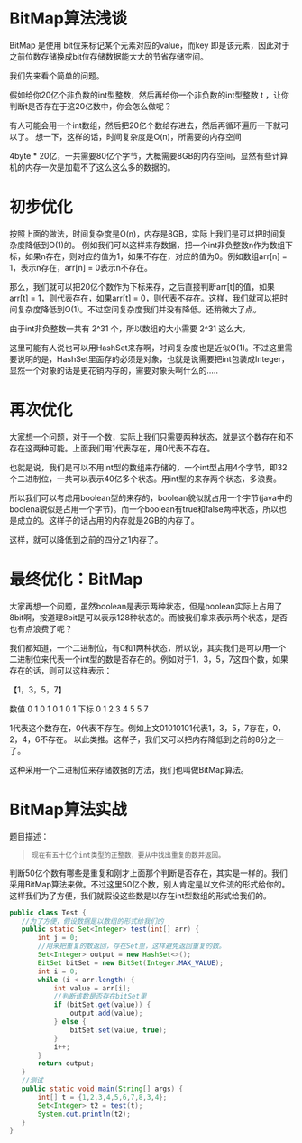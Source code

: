 # BitMap算法浅谈

BitMap 是使用 bit位来标记某个元素对应的value，而key 即是该元素，因此对于之前位数存储换成bit位存储数据能大大的节省存储空间。

我们先来看个简单的问题。

假如给你20亿个非负数的int型整数，然后再给你一个非负数的int型整数 t ，让你判断t是否存在于这20亿数中，你会怎么做呢？

有人可能会用一个int数组，然后把20亿个数给存进去，然后再循环遍历一下就可以了。
想一下，这样的话，时间复杂度是O(n)，所需要的内存空间

4byte * 20亿，一共需要80亿个字节，大概需要8GB的内存空间，显然有些计算机的内存一次是加载不了这么这么多的数据的。

# 初步优化

按照上面的做法，时间复杂度是O(n)，内存是8GB，实际上我们是可以把时间复杂度降低到O(1)的。
例如我们可以这样来存数据，把一个int非负整数n作为数组下标，如果n存在，则对应的值为1，如果不存在，对应的值为0。例如数组arr[n] = 1，表示n存在，arr[n] = 0表示n不存在。

那么，我们就可以把20亿个数作为下标来存，之后直接判断arr[t]的值，如果arr[t] = 1，则代表存在，如果arr[t] = 0，则代表不存在。这样，我们就可以把时间复杂度降低到O(1)。不过空间复杂度我们并没有降低。还稍微大了点。

由于int非负整数一共有 2^31 个，所以数组的大小需要 2^31 这么大。

这里可能有人说也可以用HashSet来存啊，时间复杂度也是近似O(1)。不过这里需要说明的是，HashSet里面存的必须是对象，也就是说需要把int包装成Integer，显然一个对象的话是更花销内存的，需要对象头啊什么的…..

# 再次优化

大家想一个问题，对于一个数，实际上我们只需要两种状态，就是这个数存在和不存在这两种可能。上面我们用1代表存在，用0代表不存在。

也就是说，我们是可以不用int型的数组来存储的，一个int型占用4个字节，即32个二进制位，一共可以表示40亿多个状态。用int型的来存两个状态，多浪费。

所以我们可以考虑用boolean型的来存的，boolean貌似就占用一个字节(java中的boolena貌似是占用一个字节)。而一个boolean有true和false两种状态，所以也是成立的。这样子的话占用的内存就是2GB的内存了。

这样，就可以降低到之前的四分之1内存了。

# 最终优化：BitMap

大家再想一个问题，虽然boolean是表示两种状态，但是boolean实际上占用了8bit啊，按道理8bit是可以表示128种状态的。而被我们拿来表示两个状态，是否也有点浪费了呢？

我们都知道，一个二进制位，有0和1两种状态，所以说，其实我们是可以用一个二进制位来代表一个int型的数是否存在的。例如对于1，3，5，7这四个数，如果存在的话，则可以这样表示：

【1，3，5，7】

数值 0 1 0 1 0 1 0 1
下标 0 1 2 3 4 5 5 7

1代表这个数存在，0代表不存在。例如上文01010101代表1，3，5，7存在，0，2，4，6不存在。
以此类推。这样子，我们又可以把内存降低到之前的8分之一了。

这种采用一个二进制位来存储数据的方法，我们也叫做BitMap算法。

# BitMap算法实战

题目描述：

> ```
> 现在有五十亿个int类型的正整数，要从中找出重复的数并返回。
> ```

判断50亿个数有哪些是重复和刚才上面那个判断是否存在，其实是一样的。我们采用BitMap算法来做。不过这里50亿个数，别人肯定是以文件流的形式给你的。这样我们为了方便，我们就假设这些数是以存在int型数组的形式给我们的。

```java
public class Test {
   //为了方便，假设数据是以数组的形式给我们的
   public static Set<Integer> test(int[] arr) {
       int j = 0;
       //用来把重复的数返回，存在Set里，这样避免返回重复的数。
       Set<Integer> output = new HashSet<>();
       BitSet bitSet = new BitSet(Integer.MAX_VALUE);
       int i = 0;
       while (i < arr.length) {
           int value = arr[i];
           //判断该数是否存在bitSet里
           if (bitSet.get(value)) {
               output.add(value);
           } else {
               bitSet.set(value, true);
           }
           i++;
       }
       return output;
   }
   //测试
   public static void main(String[] args) {
       int[] t = {1,2,3,4,5,6,7,8,3,4};
       Set<Integer> t2 = test(t);
       System.out.println(t2);
   }
}
```

